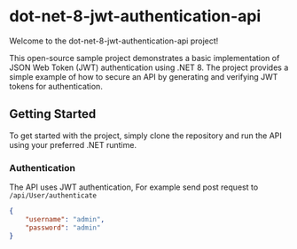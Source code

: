 # dot-net-8-jwt-authentication-api

Welcome to the dot-net-8-jwt-authentication-api project!

This open-source sample project demonstrates a basic implementation of JSON Web Token (JWT) authentication using .NET 8. The project provides a simple example of how to secure an API by generating and verifying JWT tokens for authentication.
## Getting Started

To get started with the project, simply clone the repository and run the API using your preferred .NET runtime.

### Authentication

The API uses JWT authentication, For example
send post request to `/api/User/authenticate`
```json
{
    "username": "admin",
    "password": "admin"
}


